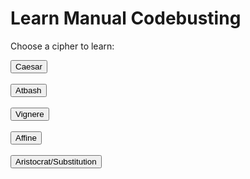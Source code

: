 
<html>
<head>
    <title>Learn</title>
</head>
<body>
<h1>Learn Manual Codebusting</h1>

<p>Choose a cipher to learn:</p>
    <title>Button</title>
<body>
    <div class="text-center">
        <a href="{{ site.baseurl }}/atbash">
            <button class="btn btn-primary btn-lg">Caesar</button>
        </a>
    <br>
    <br>
    </div>
    <div class="container">
        <a href="{{ site.baseurl }}/atbash">
            <button class="btn btn-primary btn-lg">Atbash</button>
        </a>
    <br>
    <br>
    </div>
    <div class="container">
        <a href="{{ site.baseurl }}/atbash">
            <button class="btn btn-primary btn-lg">Vignere</button>
        </a>
        <br>
    <br>
    </div>
    <div class="container">
        <a href="{{ site.baseurl }}/atbash">
            <button class="btn btn-primary btn-lg">Affine</button>
        </a>
        <br>
    <br>
    </div>
    <div class="container">
        <a href="{{ site.baseurl }}/atbash">
            <button class="btn btn-primary btn-lg">Aristocrat/Substitution</button>
        </a>
    </div>
</body>
